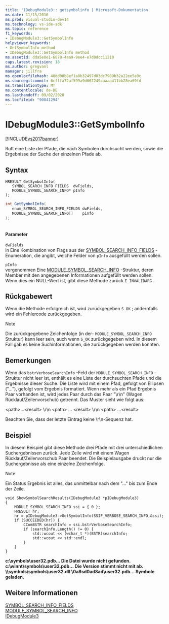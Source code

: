 ```yaml
---
title: 'IDebugModule3:: getsymbolinfo | Microsoft-Dokumentation'
ms.date: 11/15/2016
ms.prod: visual-studio-dev14
ms.technology: vs-ide-sdk
ms.topic: reference
f1_keywords:
- IDebugModule3::GetSymbolInfo
helpviewer_keywords:
- GetSymbolInfo method
- IDebugModule3::GetSymbolInfo method
ms.assetid: dda5e8e1-6878-4aa9-9ee4-e7d0dcc11210
caps.latest.revision: 18
ms.author: gregvanl
manager: jillfra
ms.openlocfilehash: 48dd08b8ef1a8b32497d03dc7989b32a22ee5a9c
ms.sourcegitcommit: 6cfffa72af599a9d667249caaaa411bb28ea69fd
ms.translationtype: MT
ms.contentlocale: de-DE
ms.lasthandoff: 09/02/2020
ms.locfileid: "90841294"
---
```

# <a name="idebugmodule3getsymbolinfo"></a>IDebugModule3::GetSymbolInfo
[!INCLUDE[vs2017banner](../../../includes/vs2017banner.md)]

Ruft eine Liste der Pfade, die nach Symbolen durchsucht werden, sowie die Ergebnisse der Suche der einzelnen Pfade ab.  
  
## <a name="syntax"></a>Syntax  
  
```cpp#  
HRESULT GetSymbolInfo(  
   SYMBOL_SEARCH_INFO_FIELDS  dwFields,  
   MODULE_SYMBOL_SEARCH_INFO* pInfo  
);  
```  
  
```csharp  
int GetSymbolInfo(  
   enum_SYMBOL_SEARCH_INFO_FIELDS dwFields,   
   MODULE_SYMBOL_SEARCH_INFO[]    pinfo  
);  
  
```  
  
#### <a name="parameters"></a>Parameter  
 `dwFields`  
 in Eine Kombination von Flags aus der [SYMBOL_SEARCH_INFO_FIELDS](../../../extensibility/debugger/reference/symbol-search-info-fields.md) -Enumeration, die angibt, welche Felder von `pInfo` ausgefüllt werden sollen.  
  
 `pInfo`  
 vorgenommen Eine [MODULE_SYMBOL_SEARCH_INFO](../../../extensibility/debugger/reference/module-symbol-search-info.md) -Struktur, deren Member mit den angegebenen Informationen aufgefüllt werden sollen. Wenn dies ein NULL-Wert ist, gibt diese Methode zurück `E_INVALIDARG` .  
  
## <a name="return-value"></a>Rückgabewert  
 Wenn die Methode erfolgreich ist, wird zurückgegeben `S_OK` ; andernfalls wird ein Fehlercode zurückgegeben.  
  
> [!NOTE]
> Die zurückgegebene Zeichenfolge (in der- `MODULE_SYMBOL_SEARCH_INFO` Struktur) kann leer sein, auch wenn `S_OK` zurückgegeben wird. In diesem Fall gab es keine Suchinformationen, die zurückgegeben werden konnten.  
  
## <a name="remarks"></a>Bemerkungen  
 Wenn das `bstrVerboseSearchInfo` -Feld der `MODULE_SYMBOL_SEARCH_INFO` -Struktur nicht leer ist, enthält es eine Liste der durchsuchten Pfade und die Ergebnisse dieser Suche. Die Liste wird mit einem Pfad, gefolgt von Ellipsen ("..."), gefolgt vom Ergebnis formatiert. Wenn mehr als ein Pfad Ergebnis Paar vorhanden ist, wird jedes Paar durch das Paar "\r\n" (Wagen Rücklauf/Zeilenvorschub) getrennt. Das Muster sieht wie folgt aus:  
  
 \<path>...\<result> \r\n \<path> ... \<result> \r\n \<path> ...\<result>  
  
 Beachten Sie, dass der letzte Eintrag keine \r\n-Sequenz hat.  
  
## <a name="example"></a>Beispiel  
 In diesem Beispiel gibt diese Methode drei Pfade mit drei unterschiedlichen Suchergebnissen zurück. Jede Zeile wird mit einem Wagen Rücklauf/Zeilenvorschub Paar beendet. Die Beispielausgabe druckt nur die Suchergebnisse als eine einzelne Zeichenfolge.  
  
> [!NOTE]
> Ein Status Ergebnis ist alles, das unmittelbar nach dem "..." bis zum Ende der Zeile.  
  
```cpp#  
void ShowSymbolSearchResults(IDebugModule3 *pIDebugModule3)  
{  
    MODULE_SYMBOL_SEARCH_INFO ssi = { 0 };  
    HRESULT hr;  
    hr = pIDebugModule3->GetSymbolInfo(SSIF_VERBOSE_SEARCH_INFO,&ssi);  
    if (SUCCEEDED(hr)) {  
        CComBSTR searchInfo = ssi.bstrVerboseSearchInfo;  
        if (searchInfo.Length() != 0) {  
            std::wcout << (wchar_t *)(BSTR)searchInfo;  
            std::wcout << std::endl;  
        }  
    }  
}  
```  
  
 **c:\symbols\user32.pdb... Die Datei wurde nicht gefunden.**  
**c:\winnt\symbols\user32.pdb... Die Version stimmt nicht mit ab.**  
**\\\symbols\symbols\user32.dll \0a8sd0ad8ad\user32.pdb... Symbole geladen.**   
## <a name="see-also"></a>Weitere Informationen  
 [SYMBOL_SEARCH_INFO_FIELDS](../../../extensibility/debugger/reference/symbol-search-info-fields.md)   
 [MODULE_SYMBOL_SEARCH_INFO](../../../extensibility/debugger/reference/module-symbol-search-info.md)   
 [IDebugModule3](../../../extensibility/debugger/reference/idebugmodule3.md)
